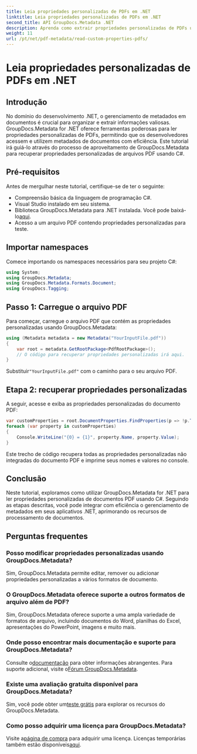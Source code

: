 ```yaml
---
title: Leia propriedades personalizadas de PDFs em .NET
linktitle: Leia propriedades personalizadas de PDFs em .NET
second_title: API GroupDocs.Metadata .NET
description: Aprenda como extrair propriedades personalizadas de PDFs usando GroupDocs.Metadata for .NET. Mergulhe no gerenciamento de metadados de documentos com C#.
weight: 11
url: /pt/net/pdf-metadata/read-custom-properties-pdfs/
---
```


# Leia propriedades personalizadas de PDFs em .NET

## Introdução
No domínio do desenvolvimento .NET, o gerenciamento de metadados em documentos é crucial para organizar e extrair informações valiosas. GroupDocs.Metadata for .NET oferece ferramentas poderosas para ler propriedades personalizadas de PDFs, permitindo que os desenvolvedores acessem e utilizem metadados de documentos com eficiência. Este tutorial irá guiá-lo através do processo de aproveitamento de GroupDocs.Metadata para recuperar propriedades personalizadas de arquivos PDF usando C#.
## Pré-requisitos
Antes de mergulhar neste tutorial, certifique-se de ter o seguinte:
- Compreensão básica da linguagem de programação C#.
- Visual Studio instalado em seu sistema.
- Biblioteca GroupDocs.Metadata para .NET instalada. Você pode baixá-lo[aqui](https://releases.groupdocs.com/metadata/net/).
- Acesso a um arquivo PDF contendo propriedades personalizadas para teste.

## Importar namespaces
Comece importando os namespaces necessários para seu projeto C#:
```csharp
using System;
using GroupDocs.Metadata;
using GroupDocs.Metadata.Formats.Document;
using GroupDocs.Tagging;
```
## Passo 1: Carregue o arquivo PDF
Para começar, carregue o arquivo PDF que contém as propriedades personalizadas usando GroupDocs.Metadata:
```csharp
using (Metadata metadata = new Metadata("YourInputFile.pdf"))
{
    var root = metadata.GetRootPackage<PdfRootPackage>();
    // O código para recuperar propriedades personalizadas irá aqui.
}
```
 Substituir`"YourInputFile.pdf"` com o caminho para o seu arquivo PDF.
## Etapa 2: recuperar propriedades personalizadas
A seguir, acesse e exiba as propriedades personalizadas do documento PDF:
```csharp
var customProperties = root.DocumentProperties.FindProperties(p => !p.Tags.Contains(Tags.Document.BuiltIn));
foreach (var property in customProperties)
{
    Console.WriteLine("{0} = {1}", property.Name, property.Value);
}
```
Este trecho de código recupera todas as propriedades personalizadas não integradas do documento PDF e imprime seus nomes e valores no console.

## Conclusão
Neste tutorial, exploramos como utilizar GroupDocs.Metadata for .NET para ler propriedades personalizadas de documentos PDF usando C#. Seguindo as etapas descritas, você pode integrar com eficiência o gerenciamento de metadados em seus aplicativos .NET, aprimorando os recursos de processamento de documentos.

## Perguntas frequentes
### Posso modificar propriedades personalizadas usando GroupDocs.Metadata?
Sim, GroupDocs.Metadata permite editar, remover ou adicionar propriedades personalizadas a vários formatos de documento.
### O GroupDocs.Metadata oferece suporte a outros formatos de arquivo além de PDF?
Sim, GroupDocs.Metadata oferece suporte a uma ampla variedade de formatos de arquivo, incluindo documentos do Word, planilhas do Excel, apresentações do PowerPoint, imagens e muito mais.
### Onde posso encontrar mais documentação e suporte para GroupDocs.Metadata?
 Consulte o[documentação](https://tutorials.groupdocs.com/metadata/net/) para obter informações abrangentes. Para suporte adicional, visite o[Fórum GroupDocs.Metadata](https://forum.groupdocs.com/c/metadata/14).
### Existe uma avaliação gratuita disponível para GroupDocs.Metadata?
 Sim, você pode obter um[teste grátis](https://releases.groupdocs.com/) para explorar os recursos do GroupDocs.Metadata.
### Como posso adquirir uma licença para GroupDocs.Metadata?
 Visite a[página de compra](https://purchase.groupdocs.com/buy) para adquirir uma licença. Licenças temporárias também estão disponíveis[aqui](https://purchase.groupdocs.com/temporary-license/).